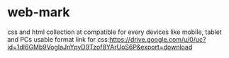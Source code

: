 # web-mark
css and html collection at compatible for every devices like mobile, tablet and PCs
 usable format link for css:https://drive.google.com/u/0/uc?id=1dI6GMb9VogIaJnYpyD9Tzof8YArUoS6P&export=download
